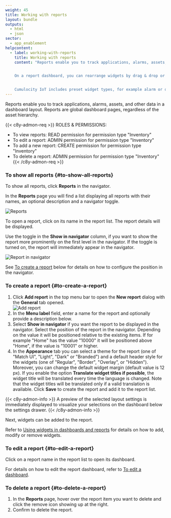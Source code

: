```yaml
---
weight: 45
title: Working with reports
layout: bundle
outputs:
  - html
  - json
sector:
  - app_enablement
helpcontent:
  - label: working-with-reports
    title: Working with reports
    content: "Reports enable you to track applications, alarms, assets, and other data by using a set of widgets in a dashboard layout. Widgets can display maps, images, graphs, tables and other graphic representations of data. In contrast to dashboards, reports show global data, regardless of the asset hierarchy.


    On a report dashboard, you can rearrange widgets by drag & drop or resize them using the arrow icon. Click **Add widget** in the top menu bar to add a new widget to the report or use the cogwheel icon to edit or remove widgets.


    Cumulocity IoT includes preset widget types, for example alarm or data point lists, linear or radial gauges. Since each widget type displays different data, different parameters are required to configure it. See *Widgets collection* in the user documentation for details on each widget type and its configuration."
---
```


Reports enable you to track applications, alarms, assets, and other data in a dashboard layout. Reports are global dashboard pages, regardless of the asset hierarchy.

{{< c8y-admon-req >}}
ROLES & PERMISSIONS:

- To view reports: READ permission for permission type "Inventory"
- To edit a report: ADMIN permission for permission type "Inventory"
- To add a new report: CREATE permission for permission type "Inventory"
- To delete a report: ADMIN permission for permission type "Inventory"
{{< /c8y-admon-req >}}

### To show all reports {#to-show-all-reports}

To show all reports, click **Reports** in the navigator.

In the **Reports** page you will find a list displaying all reports with their names, an optional description and a navigator toggle.

![Reports](/images/users-guide/cockpit/cockpit-reports-list.png)

To open a report, click on its name in the report list. The report details will be displayed.

Use the toggle in the **Show in navigator** column, if you want to show the report more prominently on the first level in the navigator. If the toggle is turned on, the report will immediately appear in the navigator.

![Report in navigator](/images/users-guide/cockpit/cockpit-reports-navigator.png)

See [To create a report](#to-create-a-report) below for details on how to configure the position in the navigator.

### To create a report {#to-create-a-report}

1. Click **Add report** in the top menu bar to open the **New report** dialog with the **General** tab opened.
  <br>![Add report](/images/users-guide/cockpit/cockpit-report-add.png)<br>
2. In the **Menu label** field, enter a name for the report and optionally provide a description below.
3. Select **Show in navigator** if you want the report to be displayed in the navigator. Select the position of the report in the navigator. Depending on the value it will be positioned relative to the existing items. If for example "Home" has the value "10000" it will be positioned above "Home", if the value is "10001" or higher.
4. In the **Appearance** tab you can select a theme for the report (one of "Match UI", "Light", "Dark" or "Branded") and a default header style for the widgets (one of "Regular", "Border", "Overlay", or "Hidden"). Moreover, you can change the default widget margin (default value is 12 px).
If you enable the option **Translate widget titles if possible**, the widget title will be translated every time the language is changed. Note that the widget titles will be translated only if a valid translation is available.
Click **Save** to create the report and add it to the report list.

{{< c8y-admon-info >}}
A preview of the selected layout settings is immediately displayed to visualize your selections on the dashboard below the settings drawer.
{{< /c8y-admon-info >}}

Next, widgets can be added to the report.

Refer to [Using widgets in dashboards and reports](/cockpit/using-widgets/) for details on how to add, modify or remove widgets.

### To edit a report {#to-edit-a-report}

Click on a report name in the report list to open its dashboard.

For details on how to edit the report dashboard, refer to [To edit a dashboard](/cockpit/working-with-dashboards/#to-create-a-dashboard).

### To delete a report {#to-delete-a-report}

1. In the **Reports** page, hover over the report item you want to delete and click the remove icon <i class="dlt-c8y-icon-minus-circle text-danger icon-20"></i> showing up at the right.
2. Confirm to delete the report.
